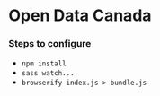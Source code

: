 # Open Data Canada

### Steps to configure
* `npm install`
* `sass watch...`
* `browserify index.js > bundle.js`